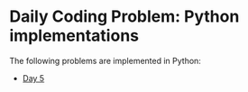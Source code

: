 # Daily Coding Problem: Python implementations

The following problems are implemented in Python:

* [Day 5](day005)
